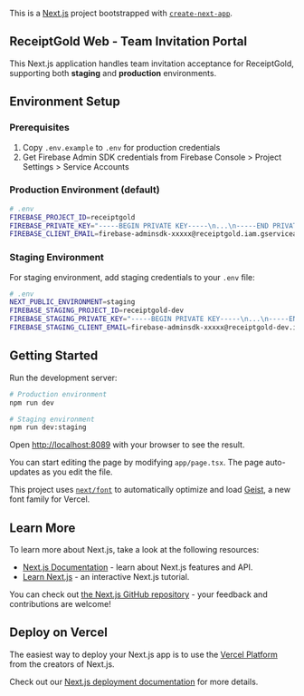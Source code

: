 This is a [Next.js](https://nextjs.org) project bootstrapped with [`create-next-app`](https://nextjs.org/docs/app/api-reference/cli/create-next-app).

## ReceiptGold Web - Team Invitation Portal

This Next.js application handles team invitation acceptance for ReceiptGold, supporting both **staging** and **production** environments.

## Environment Setup

### Prerequisites
1. Copy `.env.example` to `.env` for production credentials
2. Get Firebase Admin SDK credentials from Firebase Console > Project Settings > Service Accounts

### Production Environment (default)
```bash
# .env
FIREBASE_PROJECT_ID=receiptgold
FIREBASE_PRIVATE_KEY="-----BEGIN PRIVATE KEY-----\n...\n-----END PRIVATE KEY-----\n"
FIREBASE_CLIENT_EMAIL=firebase-adminsdk-xxxxx@receiptgold.iam.gserviceaccount.com
```

### Staging Environment
For staging environment, add staging credentials to your `.env` file:
```bash
# .env
NEXT_PUBLIC_ENVIRONMENT=staging
FIREBASE_STAGING_PROJECT_ID=receiptgold-dev
FIREBASE_STAGING_PRIVATE_KEY="-----BEGIN PRIVATE KEY-----\n...\n-----END PRIVATE KEY-----\n"
FIREBASE_STAGING_CLIENT_EMAIL=firebase-adminsdk-xxxxx@receiptgold-dev.iam.gserviceaccount.com
```

## Getting Started

Run the development server:

```bash
# Production environment
npm run dev

# Staging environment
npm run dev:staging
```

Open [http://localhost:8089](http://localhost:8089) with your browser to see the result.

You can start editing the page by modifying `app/page.tsx`. The page auto-updates as you edit the file.

This project uses [`next/font`](https://nextjs.org/docs/app/building-your-application/optimizing/fonts) to automatically optimize and load [Geist](https://vercel.com/font), a new font family for Vercel.

## Learn More

To learn more about Next.js, take a look at the following resources:

- [Next.js Documentation](https://nextjs.org/docs) - learn about Next.js features and API.
- [Learn Next.js](https://nextjs.org/learn) - an interactive Next.js tutorial.

You can check out [the Next.js GitHub repository](https://github.com/vercel/next.js) - your feedback and contributions are welcome!

## Deploy on Vercel

The easiest way to deploy your Next.js app is to use the [Vercel Platform](https://vercel.com/new?utm_medium=default-template&filter=next.js&utm_source=create-next-app&utm_campaign=create-next-app-readme) from the creators of Next.js.

Check out our [Next.js deployment documentation](https://nextjs.org/docs/app/building-your-application/deploying) for more details.
